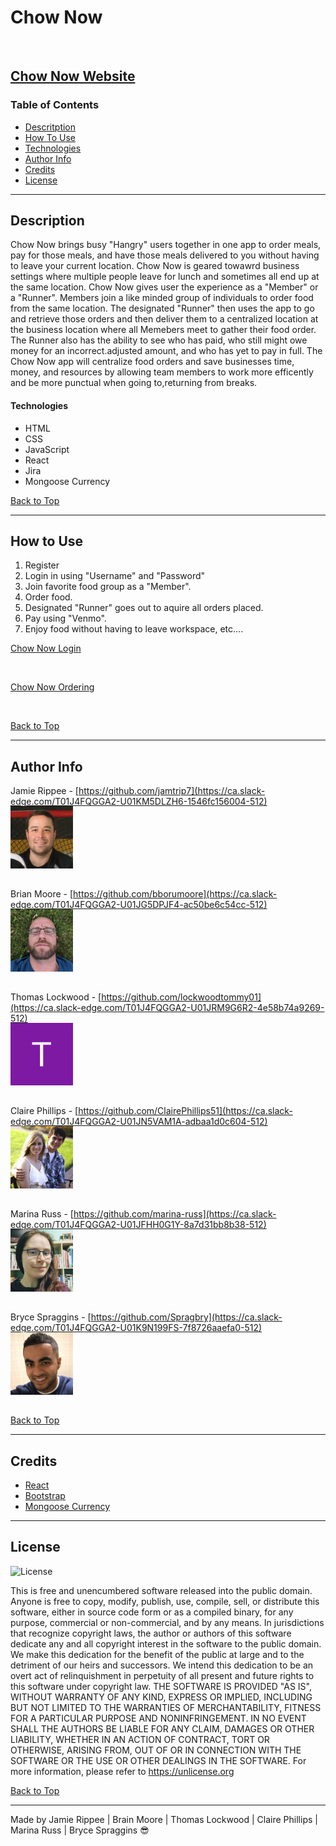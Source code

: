 # Chow Now

<img src="">

[Chow Now Website]()
---
### Table of Contents
- [Descritption](#description)
- [How To Use](#how-to-use)
- [Technologies](#technologies)
- [Author Info](#author-info)
- [Credits](#credits)
- [License](#license) 

---
## Description
Chow Now brings busy "Hangry" users together in one app to order meals, pay for those meals, and have those meals delivered to you without having to leave your current location. Chow Now is geared towawrd business settings where multiple people leave for lunch and sometimes all end up at the same location. Chow Now gives user the experience as a "Member" or a "Runner". Members join a like minded group of individuals to order food from the same location. The designated "Runner" then uses the app to go and retrieve those orders and then deliver them to a centralized location at the business location where all Memebers meet to gather their food order. The Runner also has the ability to see who has paid, who still might owe money for an incorrect.adjusted amount, and who has yet to pay in full. The Chow Now app will centralize food orders and save businesses time, money, and resources by allowing team members to work more efficently and be more punctual when going to,returning from breaks.
#### Technologies
- HTML
- CSS
- JavaScript
- React
- Jira
- Mongoose Currency
  
[Back to Top](#Chow-Now)

---
## How to Use
1. Register
2. Login in using "Username" and "Password"
3. Join favorite food group as a "Member".
4. Order food.
5. Designated "Runner" goes out to aquire all orders placed.
6. Pay using "Venmo".
7. Enjoy food without having to leave workspace, etc....

<u>Chow Now Login</u>

<img src="">

<u>Chow Now Ordering</u>

<img src="">
  
[Back to Top](#Chow-Now)

---
## Author Info
Jamie Rippee - [https://github.com/jamtrip7](https://ca.slack-edge.com/T01J4FQGGA2-U01KM5DLZH6-1546fc156004-512)

<img src="client\src\assets\jr.jpg" alt="profile pic" width="100" height="100" style="margin: -15px 0px 15px 0px">

Brian Moore - [https://github.com/bborumoore](https://ca.slack-edge.com/T01J4FQGGA2-U01JG5DPJF4-ac50be6c54cc-512)

<img src="client\src\assets\bm.jpg" alt="profile pic" width="100" height="100" style="margin: -15px 0px 15px 0px">

Thomas Lockwood - [https://github.com/lockwoodtommy01](https://ca.slack-edge.com/T01J4FQGGA2-U01JRM9G6R2-4e58b74a9269-512)

<img src="client\src\assets\tl.jpg" alt="profile pic" width="100" height="100" style="margin: -15px 0px 15px 0px">

Claire Phillips - [https://github.com/ClairePhillips51](https://ca.slack-edge.com/T01J4FQGGA2-U01JN5VAM1A-adbaa1d0c604-512)

<img src="client\src\assets\cp.jpg" alt="profile pic" width="100" height="100" style="margin: -15px 0px 15px 0px">

Marina Russ - [https://github.com/marina-russ](https://ca.slack-edge.com/T01J4FQGGA2-U01JFHH0G1Y-8a7d31bb8b38-512)

<img src="client\src\assets\mr.jpg" alt="profile pic" width="100" height="100" style="margin: -15px 0px 15px 0px">

Bryce Spraggins - [https://github.com/Spragbry](https://ca.slack-edge.com/T01J4FQGGA2-U01K9N199FS-7f8726aaefa0-512)

<img src="client\src\assets\bs.jpg" alt="profile pic" width="100" height="100" style="margin: -15px 0px 15px 0px">
  
[Back to Top](#Chow-Now)

---
## Credits
- [React](https://react.com/)
- [Bootstrap](https://getbootstrap.com/)
- [Mongoose Currency](https://www.npmjs.com/package/mongoose-currency)

---
## License
![License](https://img.shields.io/badge/license-Free-brightgreen "License Badge")

This is free and unencumbered software released into the public domain.
Anyone is free to copy, modify, publish, use, compile, sell, or
distribute this software, either in source code form or as a compiled
binary, for any purpose, commercial or non-commercial, and by any
means.
In jurisdictions that recognize copyright laws, the author or authors
of this software dedicate any and all copyright interest in the
software to the public domain. We make this dedication for the benefit
of the public at large and to the detriment of our heirs and
successors. We intend this dedication to be an overt act of
relinquishment in perpetuity of all present and future rights to this
software under copyright law.
THE SOFTWARE IS PROVIDED "AS IS", WITHOUT WARRANTY OF ANY KIND,
EXPRESS OR IMPLIED, INCLUDING BUT NOT LIMITED TO THE WARRANTIES OF
MERCHANTABILITY, FITNESS FOR A PARTICULAR PURPOSE AND NONINFRINGEMENT.
IN NO EVENT SHALL THE AUTHORS BE LIABLE FOR ANY CLAIM, DAMAGES OR
OTHER LIABILITY, WHETHER IN AN ACTION OF CONTRACT, TORT OR OTHERWISE,
ARISING FROM, OUT OF OR IN CONNECTION WITH THE SOFTWARE OR THE USE OR
OTHER DEALINGS IN THE SOFTWARE.
For more information, please refer to <https://unlicense.org>
   
[Back to Top](#Chow-Now)

---
Made by Jamie Rippee | Brain Moore | Thomas Lockwood | Claire Phillips | Marina Russ | Bryce Spraggins :sunglasses: